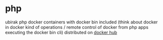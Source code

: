 # php

ubirak php docker containers with docker bin included (think about docker in docker kind of operations / remote control of docker from php apps executing the docker bin cli) distributed on [docker hub](https://hub.docker.com/r/ubirak/php-docker/tags/)